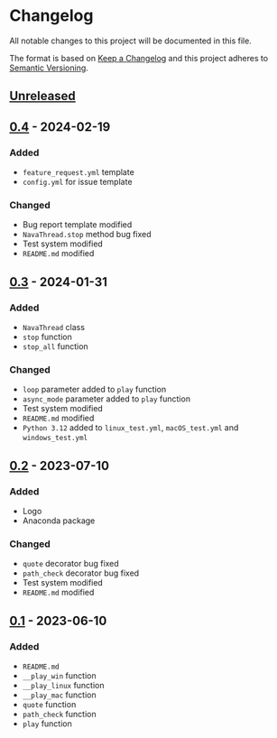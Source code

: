 # Changelog
All notable changes to this project will be documented in this file.

The format is based on [Keep a Changelog](http://keepachangelog.com/en/1.0.0/)
and this project adheres to [Semantic Versioning](http://semver.org/spec/v2.0.0.html).

## [Unreleased]
## [0.4] - 2024-02-19
### Added
- `feature_request.yml` template
- `config.yml` for issue template
### Changed
- Bug report template modified
- `NavaThread.stop` method bug fixed
- Test system modified
- `README.md` modified 
## [0.3] - 2024-01-31
### Added
- `NavaThread` class
- `stop` function
- `stop_all` function
### Changed
- `loop` parameter added to `play` function
- `async_mode` parameter added to `play` function
- Test system modified
- `README.md` modified 
- `Python 3.12` added to `linux_test.yml`, `macOS_test.yml` and `windows_test.yml`
## [0.2] - 2023-07-10
### Added
- Logo
- Anaconda package
### Changed
- `quote` decorator bug fixed
- `path_check` decorator bug fixed
- Test system modified
- `README.md` modified 
## [0.1] - 2023-06-10
### Added
- `README.md`
- `__play_win` function
- `__play_linux` function
- `__play_mac` function
- `quote` function
- `path_check` function
- `play` function


[Unreleased]: https://github.com/openscilab/nava/compare/v0.4...dev
[0.4]: https://github.com/openscilab/nava/compare/v0.3...v0.4
[0.3]: https://github.com/openscilab/nava/compare/v0.2...v0.3
[0.2]: https://github.com/openscilab/nava/compare/v0.1...v0.2
[0.1]: https://github.com/openscilab/nava/compare/bd789cc...v0.1
